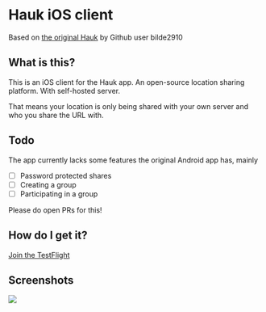 # Hauk iOS client

Based on [the original Hauk](https://github.com/bilde2910/Hauk) by Github user bilde2910

## What is this?

This is an iOS client for the Hauk app. An open-source location sharing platform. With self-hosted server.

That means your location is only being shared with your own server and who you share the URL with.

## Todo

The app currently lacks some features the original Android app has, mainly

- [ ] Password protected shares
- [ ] Creating a group
- [ ] Participating in a group

Please do open PRs for this!

## How do I get it?
[Join the TestFlight](https://testflight.apple.com/join/1VUJFz4Q)

## Screenshots
![](https://irc.0x5e.eu/uploads/cd36fb9163f97657/hauk-ios-preview.png)

